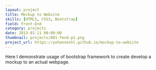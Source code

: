 ```yaml
---
layout: project
title: Mockup to Website
skills: [HTML5, CSS3, Bootstrap]
field: Front-End
category: projects
date: 2013-01-11 00:00:00
thumbnail: projects/001-fend-p1.png
project_url: https://yohanneshl.github.io/mockup-to-website
---
```



Here I demonstrate usage of bootstrap framework to create develop a mockup to an actual webpage.

